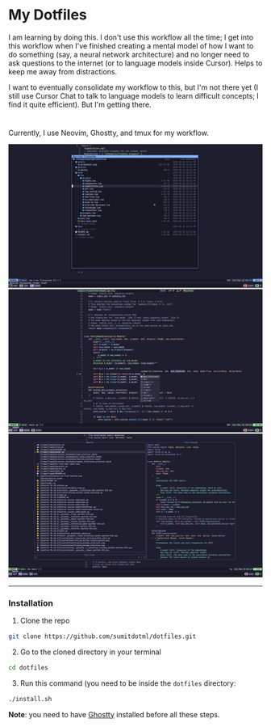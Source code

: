 # My Dotfiles

I am learning by doing this. I don't use this workflow all the time; I get into this workflow when I've finished creating a mental model of how I want to do something (say, a neural network architecture) and no longer need to ask questions to the internet (or to language models inside Cursor). Helps to keep me away from distractions.

I want to eventually consolidate my workflow to this, but I'm not there yet (I still use Cursor Chat to talk to language models to learn difficult concepts; I find it quite efficient). But I'm getting there.

#

Currently, I use Neovim, Ghostty, and tmux for my workflow.

![!ss1](/assets/screenshot1.png)
![!ss2](/assets/screenshot2.png)
![!ss3](/assets/screenshot3.png)

---

### Installation

1. Clone the repo
```zsh
git clone https://github.com/sumitdotml/dotfiles.git

```

2. Go to the cloned directory in your terminal

```zsh
cd dotfiles
```

3. Run this command (you need to be inside the `dotfiles` directory:

```zsh
./install.sh
```

**Note**: you need to have [Ghostty](https://ghostty.org/) installed before all these steps.
